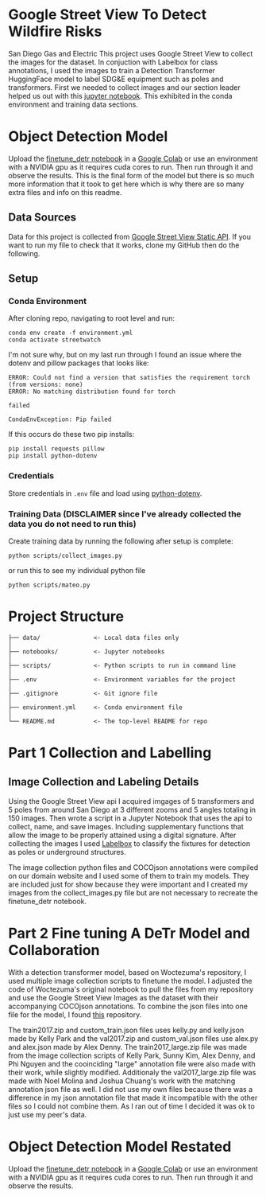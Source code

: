 # Google Street View To Detect Wildfire Risks
San Diego Gas and Electric 
This project uses Google Street View to collect the images for the dataset. In conjuction with Labelbox for class annotations, I used the images to train a Detection Transformer HuggingFace model to label SDG&E equipment such as poles and transformers. First we needed to collect images and our section leader helped us out with this [jupyter notebook](https://github.com/pdashk/streetwatch/tree/master). This exhibited in the conda environment and training data sections. 

# Object Detection Model
Upload the [finetune_detr notebook](https://github.com/mjignacio/dsc180a-streetview/blob/main/notebooks/finetune_detr.ipynb) in a [Google Colab](https://colab.research.google.com) or use an environment with a NVIDIA gpu as it requires cuda cores to run. Then run through it and observe the results. This is the final form of the model but there is so much more information that it took to get here which is why there are so many extra files and info on this readme.

## Data Sources
Data for this project is collected from [Google Street View Static API](https://developers.google.com/maps/documentation/streetview/overview). If you want to run my file to check that it works, clone my GitHub then do the following.

## Setup

### Conda Environment
After cloning repo, navigating to root level and run:
```
conda env create -f environment.yml
conda activate streetwatch
```
I'm not sure why, but on my last run through I found an issue where the dotenv and pillow packages that looks like:
```
ERROR: Could not find a version that satisfies the requirement torch (from versions: none)
ERROR: No matching distribution found for torch

failed

CondaEnvException: Pip failed
```
If this occurs do these two pip installs:
```
pip install requests pillow
pip install python-dotenv  
```

### Credentials
Store credentials in `.env` file and load using [python-dotenv](https://pypi.org/project/python-dotenv/).

### Training Data (DISCLAIMER since I've already collected the data you do not need to run this)
Create training data by running the following after setup is complete:
```
python scripts/collect_images.py
```
or run this to see my individual python file
```
python scripts/mateo.py
```


# Project Structure

```
├── data/               <- Local data files only 
│
├── notebooks/          <- Jupyter notebooks
│
├── scripts/            <- Python scripts to run in command line
│
├── .env                <- Environment variables for the project
│
├── .gitignore          <- Git ignore file
│
├── environment.yml     <- Conda environment file
│
└── README.md           <- The top-level README for repo
```

# Part 1 Collection and Labelling

## Image Collection and Labeling Details
Using the Google Street View api I acquired imgages of 5 transformers and 5 poles from around San Diego at 3 different zooms and 5 angles totaling in 150 images. Then wrote a script in a Jupyter Notebook that uses the api to collect, name, and save images. Including supplementary functions that allow the image to be properly attained using a digital signature. After collecting the images I used [Labelbox](https://labelbox.com) to classify the fixtures for detection as poles or underground structures.

The image collection python files and COCOjson annotations were compiled on our domain website and I used some of them to train my models. They are included just for show because they were important and I created my images from the collect_images.py file but are not necessary to recreate the finetune_detr notebook. 

# Part 2 Fine tuning A DeTr Model and Collaboration
With a detection transformer model, based on Woctezuma's repository, I used multiple image collection scripts to finetune the model. I adjusted the code of Woctezuma's original notebook to pull the files from my repository and use the Google Street View Images as the dataset with their accompanying COCOjson annotations. To combine the json files into one file for the model, I found [this](https://github.com/mohamadmansourX/Merge_COCO_FILES) repository. 

The train2017.zip and custom_train.json files uses kelly.py and kelly.json made by Kelly Park and the val2017.zip and custom_val.json files use alex.py and alex.json made by Alex Denny. The train2017_large.zip file was made from the image collection scripts of Kelly Park, Sunny Kim, Alex Denny, and Phi Nguyen and the cooinciding "large" annotation file were also made with their work, while slightly modified. Additionaly the val2017_large.zip file was made with Noel Molina and Joshua Chuang's work with the matching annotation json file as well. I did not use my own files because there was a difference in my json annotation file that made it incompatible with the other files so I could not combine them. As I ran out of time I decided it was ok to just use my peer's data.

# Object Detection Model Restated
Upload the [finetune_detr notebook](https://github.com/mjignacio/dsc180a-streetview/blob/main/notebooks/finetune_detr.ipynb) in a [Google Colab](https://colab.research.google.com) or use an environment with a NVIDIA gpu as it requires cuda cores to run. Then run through it and observe the results.
## 
